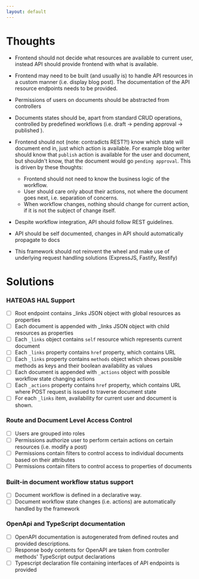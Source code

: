 ```yaml
---
layout: default
---
```


# Thoughts

 - Frontend should not decide what resources are available to current user, instead API should provide frontend with what is available.
 
 - Frontend may need to be built (and usually is) to handle API resources in a custom manner (i.e. display blog post). The documentation of the API resource endpoints needs to be provided.

 - Permissions of users on documents should be abstracted from controllers
 
 - Documents states should be, apart from standard CRUD operations, controlled by predefined workflows (i.e. draft -> pending approval -> published ).
 
 - Frontend should not (note: contradicts REST?!) know which state will document end in, just which action is available. For example blog writer should know that `publish` action is available for the user and document, but shouldn't know, that the document would go `pending approval`. This is driven by these thoughts:
   - Frontend should not need to know the business logic of the workflow.
   - User should care only about their actions, not where the document goes next, i.e. separation of concerns.
   - When workflow changes, nothing should change for current action, if it is not the subject of change itself.
 
 - Despite workflow integration, API should follow REST guidelines.
 
 - API should be self documented, changes in API should automatically propagate to docs
 
 - This framework should not reinvent the wheel and make use of underlying request handling solutions (ExpressJS, Fastify, Restify)

# Solutions

### HATEOAS HAL Support
 - [ ] Root endpoint contains _links JSON object with global resources as properties
 - [ ] Each document is appended with _links JSON object with child resources as properties
 - [ ] Each `_links` object contains `self` resource which represents current document
 - [ ] Each `_links` property contains `href` property, which contains URL
 - [ ] Each `_links` property contains `methods` object which shows possible methods as keys and their boolean availability as values
 - [ ] Each document is appended with `_actions` object with possible workflow state changing actions
 - [ ] Each `_actions` property contains `href` property, which contains URL where POST request is issued to traverse document state
 - [ ] For each `_links` item, availability for current user and document is shown.

### Route and Document Level Access Control
 - [ ] Users are grouped into roles
 - [ ] Permissions authorize user to perform certain actions on certain resources (i.e. modify a post)
 - [ ] Permissions contain filters to control access to individual documents based on their attributes
 - [ ] Permissions contain filters to control access to properties of documents 
 
### Built-in document workflow status support
 - [ ] Document workflow is defined in a declarative way.
 - [ ] Document workflow state changes (i.e. actions) are automatically handled by the framework 

### OpenApi and TypeScript documentation
 - [ ] OpenAPI documentation is autogenerated from defined routes and provided descriptions.
 - [ ] Response body contents for OpenAPI are taken from controller methods' TypeScript output declarations
 - [ ] Typescript declaration file containing interfaces of API endpoints is provided